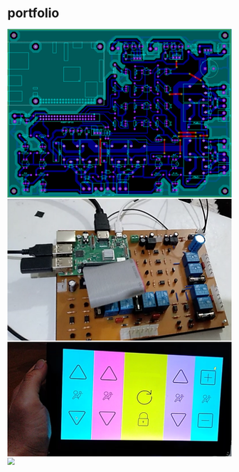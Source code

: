 # portfolio
![](https://github.com/zopcuk/portfolio/blob/master/portfolio/1.PNG)
![](https://github.com/zopcuk/portfolio/blob/master/portfolio/2.png)
![](https://github.com/zopcuk/portfolio/blob/master/portfolio/3.png)
![](https://github.com/zopcuk/portfolio/blob/master/portfolio/4.jpg)
